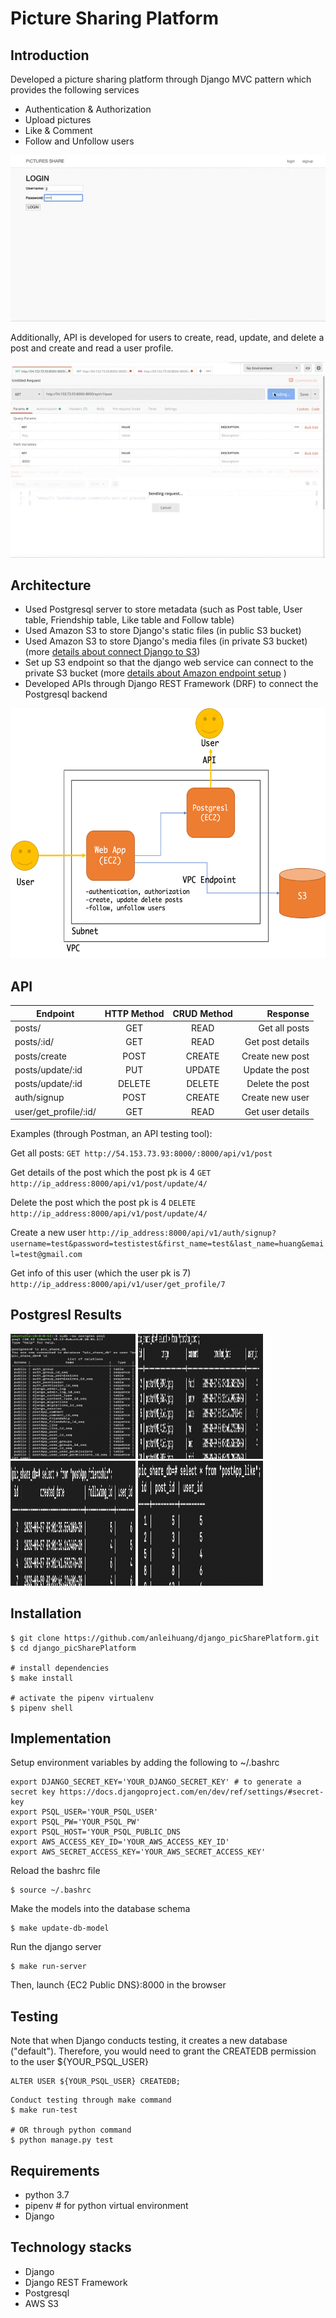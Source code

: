 # Picture Sharing Platform

## Introduction
Developed a picture sharing platform through Django MVC pattern which provides the following services
- Authentication & Authorization
- Upload pictures
- Like & Comment
- Follow and Unfollow users

![platform](https://github.com/anleihuang/django_picSharePlatform/blob/master/docs/pic_share_platform.gif)

Additionally, API is developed for users to create, read, update, and delete a post and create and read a user profile.

![API](https://github.com/anleihuang/django_picSharePlatform/blob/master/docs/API_example.gif)

## Architecture
- Used Postgresql server to store metadata (such as Post table, User table, Friendship table, Like table and Follow table)
- Used Amazon S3 to store Django's static files (in public S3 bucket)
- Used Amazon S3 to store Django's media files (in private S3 bucket) 
(more [details about connect Django to S3](https://django-storages.readthedocs.io/en/latest/backends/amazon-S3.html))
- Set up S3 endpoint so that the django web service can connect to the private S3 bucket (more [details about Amazon endpoint setup](https://aws.amazon.com/premiumsupport/knowledge-center/s3-private-connection-no-authentication/) )
- Developed APIs through Django REST Framework (DRF) to connect the Postgresql backend
<img src="https://github.com/anleihuang/django_picSharePlatform/blob/master/docs/infra.png"  width="600" height="400">


## API

|   Endpoint        | HTTP Method   | CRUD Method | Response          |
| ----------------- |:-------------:|:-----------:|------------------:|
| posts/            | GET           | READ        | Get all posts     |
| posts/:id/        | GET           | READ        | Get post details  |
| posts/create      | POST          | CREATE      | Create new post   |
| posts/update/:id  | PUT           | UPDATE      | Update the post   |
| posts/update/:id  | DELETE        | DELETE      | Delete the post   |
| auth/signup       | POST          | CREATE      | Create new user   |
| user/get_profile/:id/  | GET      | READ      | Get user details  |

Examples (through Postman, an API testing tool):

Get all posts:
`GET http://54.153.73.93:8000/:8000/api/v1/post`

Get details of the post which the post pk is 4
`GET http://ip_address:8000/api/v1/post/update/4/`

Delete the post which the post pk is 4
`DELETE http://ip_address:8000/api/v1/post/update/4/`

Create a new user
`http://ip_address:8000/api/v1/auth/signup?username=test&password=testistest&first_name=test&last_name=huang&email=test@gmail.com`

Get info of this user (which the user pk is 7)
`http://ip_address:8000/api/v1/user/get_profile/7`


## Postgresl Results
<img src="https://github.com/anleihuang/django_picSharePlatform/blob/master/docs/psql_1.png"  width="200" height="200">
<img src="https://github.com/anleihuang/django_picSharePlatform/blob/master/docs/psql_2.png"  width="200" height="200">
<img src="https://github.com/anleihuang/django_picSharePlatform/blob/master/docs/psql_3.png"  width="200" height="200">
<img src="https://github.com/anleihuang/django_picSharePlatform/blob/master/docs/psql_4.png"  width="200" height="200">

## Installation
```
$ git clone https://github.com/anleihuang/django_picSharePlatform.git
$ cd django_picSharePlatform

# install dependencies
$ make install

# activate the pipenv virtualenv
$ pipenv shell
```

## Implementation
Setup environment variables by adding the following to ~/.bashrc
```
export DJANGO_SECRET_KEY='YOUR_DJANGO_SECRET_KEY' # to generate a secret key https://docs.djangoproject.com/en/dev/ref/settings/#secret-key
export PSQL_USER='YOUR_PSQL_USER'
export PSQL_PW='YOUR_PSQL_PW'
export PSQL_HOST='YOUR_PSQL_PUBLIC_DNS
export AWS_ACCESS_KEY_ID='YOUR_AWS_ACCESS_KEY_ID'
export AWS_SECRET_ACCESS_KEY='YOUR_AWS_SECRET_ACCESS_KEY'
```

Reload the bashrc file
```
$ source ~/.bashrc
```

Make the models into the database schema
```
$ make update-db-model
```

Run the django server
```
$ make run-server
```

Then, launch {EC2 Public DNS}:8000 in the browser


## Testing
Note that when Django conducts testing, it creates a new database ("default"). Therefore, you would need to grant the CREATEDB permission to the user ${YOUR_PSQL_USER}

```
ALTER USER ${YOUR_PSQL_USER} CREATEDB;
```

```
Conduct testing through make command
$ make run-test

# OR through python command
$ python manage.py test
```

## Requirements
- python 3.7
- pipenv # for  python virtual environment
- Django


## Technology stacks
- Django
- Django REST Framework
- Postgresql
- AWS S3
